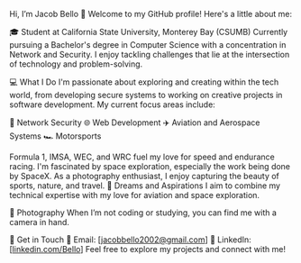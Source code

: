 Hi, I’m Jacob Bello 👋
Welcome to my GitHub profile! Here's a little about me:

🎓 Student at California State University, Monterey Bay (CSUMB)
Currently pursuing a Bachelor's degree in Computer Science with a concentration in Network and Security. I enjoy tackling challenges that lie at the intersection of technology and problem-solving.

💻 What I Do
I'm passionate about exploring and creating within the tech world, from developing secure systems to working on creative projects in software development. My current focus areas include:

🔐 Network Security
🌐 Web Development
✈️ Aviation and Aerospace Systems
🏎️ Motorsports

Formula 1, IMSA, WEC, and WRC fuel my love for speed and endurance racing.
I'm fascinated by space exploration, especially the work being done by SpaceX.
As a photography enthusiast, I enjoy capturing the beauty of sports, nature, and travel.
🚀 Dreams and Aspirations
I aim to combine my technical expertise with my love for aviation and space exploration.

📸 Photography
When I’m not coding or studying, you can find me with a camera in hand.

🌟 Get in Touch
📧 Email: [jacobbello2002@gmail.com]
💼 LinkedIn: [[linkedin.com/Bello](https://www.linkedin.com/in/bellojacob/)]
Feel free to explore my projects and connect with me!

